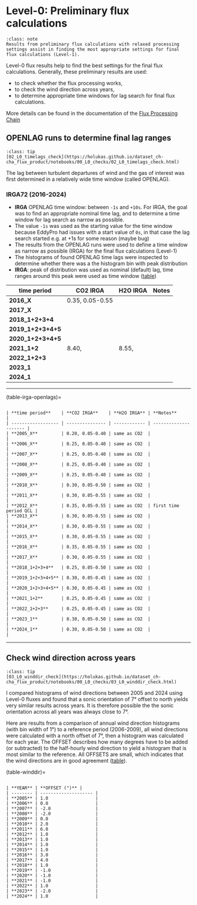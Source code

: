# Level-0: Preliminary flux calculations

`````{admonition} Info
:class: note
Results from preliminary flux calculations with relaxed processing settings assist in finding the most appropriate settings for final flux calculations (Level-1).
`````

Level-0 flux results help to find the best settings for the final flux calculations. Generally, these preliminary results are used:
- to check whether the flux processing works,
- to check the wind direction across years,
- to determine appropriate time windows for lag search for final flux calculations.

More details can be found in the documentation of the [Flux Processing Chain](https://www.swissfluxnet.ethz.ch/index.php/data/ecosystem-fluxes/flux-processing-chain/#Step_2_Level-0_Preliminary_Flux_Calculations_With_OPENLAG_and_Other_Tests)

## OPENLAG runs to determine final lag ranges

`````{admonition} Notebook
:class: tip
[02_L0_timelags_check](https://holukas.github.io/dataset_ch-cha_flux_product/notebooks/00_L0_checks/02_L0_timelags_check.html)
`````

The lag between turbulent departures of wind and the gas of interest was first determined in a relatively wide time window (called OPENLAG).
### IRGA72 (2016-2024)

- **IRGA** OPENLAG time window: between `-1s` and `+10s`. For IRGA, the goal was to find an appropriate nominal time lag, and to determine a time window for lag search as narrow as possible.
- The value `-1s` was used as the starting value for the time window because EddyPro had issues with a start value of `0s`, in that case the lag search started e.g. at +1s for some reason (maybe bug)
- The results from the OPENLAG runs were used to define a time window as narrow as possible (IRGA) for the final flux calculations (Level-1)
- The histograms of found OPENLAG time lags were inspected to determine whether there was a the histogram bin with peak distribution
- **IRGA**: peak of distribution was used as nominal (default) lag, time ranges around this peak were used as time window ([table](table-irga-openlags))

| **time period**    | **CO2 IRGA**    | **H2O IRGA** | **Notes** |
| ------------------ | --------------- | ------------ | --------- |
| **2016_X**         | 0.35, 0.05-0.55 |              |           |
| **2017_X**         |                 |              |           |
| **2018_1+2+3+4**   |                 |              |           |
| **2019_1+2+3+4+5** |                 |              |           |
| **2020_1+2+3+4+5** |                 |              |           |
| **2021_1+2**       | 8.40,           | 8.55,        |           |
| **2022_1+2+3**     |                 |              |           |
| **2023_1**         |                 |              |           |
| **2024_1**         |                 |              |           |





---
(table-irga-openlags)=
```{table} IRGA nominal (default) time lags and size of the lag search windows for different time periods in seconds. Used for CO2 and H2O (LE) in final flux calculations.

| **time period**    | **CO2 IRGA**    | **H2O IRGA** | **Notes**             |
| ------------------ | --------------- | ------------ | --------------------- |
| **2005_X**         | 0.20, 0.05-0.40 | same as CO2  |                       |
| **2006_X**         | 0.25, 0.05-0.40 | same as CO2  |                       |
| **2007_X**         | 0.25, 0.05-0.40 | same as CO2  |                       |
| **2008_X**         | 0.25, 0.05-0.40 | same as CO2  |                       |
| **2009_X**         | 0.25, 0.05-0.40 | same as CO2  |                       |
| **2010_X**         | 0.30, 0.05-0.50 | same as CO2  |                       |
| **2011_X**         | 0.30, 0.05-0.55 | same as CO2  |                       |
| **2012_X**         | 0.35, 0.05-0.55 | same as CO2  | first time period QCL |
| **2013_X**         | 0.30, 0.05-0.55 | same as CO2  |                       |
| **2014_X**         | 0.30, 0.05-0.55 | same as CO2  |                       |
| **2015_X**         | 0.30, 0.05-0.55 | same as CO2  |                       |
| **2016_X**         | 0.35, 0.05-0.55 | same as CO2  |                       |
| **2017_X**         | 0.30, 0.05-0.55 | same as CO2  |                       |
| **2018_1+2+3+4**   | 0.25, 0.05-0.50 | same as CO2  |                       |
| **2019_1+2+3+4+5** | 0.30, 0.05-0.45 | same as CO2  |                       |
| **2020_1+2+3+4+5** | 0.30, 0.05-0.45 | same as CO2  |                       |
| **2021_1+2**       | 0.25, 0.05-0.45 | same as CO2  |                       |
| **2022_1+2+3**     | 0.25, 0.05-0.45 | same as CO2  |                       |
| **2023_1**         | 0.30, 0.05-0.50 | same as CO2  |                       |
| **2024_1**         | 0.30, 0.05-0.50 | same as CO2  |                       |
```



---
## Check wind direction across years

`````{admonition} Notebook
:class: tip
[03_L0_winddir_check](https://holukas.github.io/dataset_ch-cha_flux_product/notebooks/00_L0_checks/03_L0_winddir_check.html)
`````

I compared histograms of wind directions between 2005 and 2024 using Level-0 fluxes and found that a sonic orientation of 7° offset to north yields very similar results across years. It is therefore possible the the sonic orientation across all years was always close to 7°.

Here are results from a comparison of annual wind direction histograms (with bin width of 1°) to a reference period (2006-2009), all wind directions were calculated with a north offset of 7°, then a histogram was calculated for each year. The OFFSET describes how many degrees have to be added (or subtracted) to the half-hourly wind direction to yield a histogram that is most similar to the reference. All OFFSETS are small, which indicates that the wind directions are in good agreement ([table](table-winddir)).

(table-winddir)=
```{table} Wind direction offsets (in degrees) compared to a reference period (2006-2009) from Level-0 OPENLAG runs.

| **YEAR** | **OFFSET (°)** |
| -------- | -------------------- |
| **2005** | 1.0                  |
| **2006** | 0.0                  |
| **2007** | -2.0                 |
| **2008** | -2.0                 |
| **2009** | 0.0                  |
| **2010** | 2.0                  |
| **2011** | 6.0                  |
| **2012** | 1.0                  |
| **2013** | 1.0                  |
| **2014** | 1.0                  |
| **2015** | 1.0                  |
| **2016** | 3.0                  |
| **2017** | 4.0                  |
| **2018** | 1.0                  |
| **2019** | -1.0                 |
| **2020** | -1.0                 |
| **2021** | -1.0                 |
| **2022** | 1.0                  |
| **2023** | -2.0                 |
| **2024** | 1.0                  |
```


